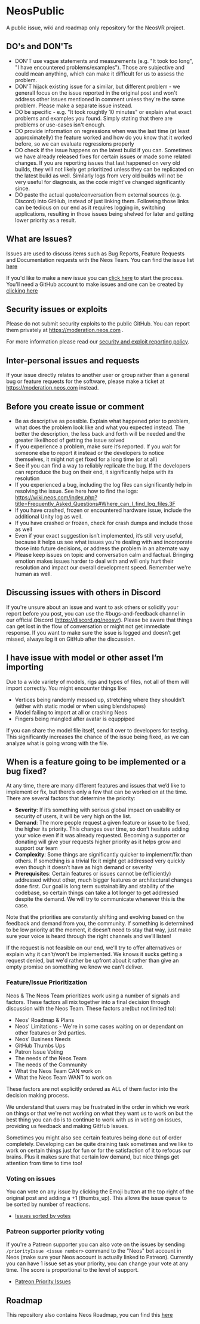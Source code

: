 # NeosPublic
A public issue, wiki and roadmap only repository for the NeosVR project.

## DO's and DON'Ts
- DON'T use vague statements and measurements (e.g. "It took too long", "I have encountered problems/examples"). Those are subjective and could mean anything, which can make it difficult for us to assess the problem.
- DON'T hijack existing issue for a similar, but different problem - we generall focus on the issue reported in the original post and won't address other issues mentioned in comment unless they're the same problem. Please make a separate issue instead.
- DO be specific - e.g. "It took roughtly 10 minutes" or explain what exact problems and examples you found. Simply stating that there are problems or use-cases isn't enough.
- DO provide information on regressions when was the last time (at least approximatelly) the feature worked and how do you know that it worked before, so we can evaluate regressions properly
- DO check if the issue happens on the latest build if you can. Sometimes we have already released fixes for certain issues or made some related changes. If you are reporting issues that last happened on very old builds, they will not likely get prioritized unless they can be replicated on the latest build as well. Similarly logs from very old builds will not be very useful for diagnosis, as the code might've changed significantly since.
- DO paste the actual quote/conversation from external sources (e.g. Discord) into GitHub, instead of just linking them. Following those links can be tedious on our end as it requires logging in, switching applications, resulting in those issues being shelved for later and getting lower priority as a result.

## What are Issues?
Issues are used to discuss items such as Bug Reports, Feature Requests and Documentation requests with the Neos Team. You can find the issue list [here](https://github.com/Neos-Metaverse/NeosPublic/issues)

If you'd like to make a new issue you can [click here](https://github.com/Neos-Metaverse/NeosPublic/issues/new/choose) to start the process. You'll need a GitHub account to make issues and one can be created by [clicking here](https://github.com/join)

## Security issues or exploits
Please do not submit security exploits to the public GitHub. You can report them privately at https://moderation.neos.com .

For more information please read our [security and exploit reporting policy](./.github/SECURITY.md).

## Inter-personal issues and requests
If your issue directly relates to another user or group rather than a general bug or feature requests for the software, please make a ticket at https://moderation.neos.com instead.

## Before you create issue or comment
- Be as descriptive as possible. Explain what happened prior to problem, what does the problem look like and what you expected instead. The better the description, the less back and forth will be needed and the greater likelihood of getting the issue solved
- If you experience a problem, make sure it’s reported. If you wait for someone else to report it instead or the developers to notice themselves, it might not get fixed for a long time (or at all)
- See if you can find a way to reliably replicate the bug. If the developers can reproduce the bug on their end, it significantly helps with its resolution
- If you experienced a bug, including the log files can significantly help in resolving the issue. See here how to find the logs: https://wiki.neos.com/index.php?title=Frequently_Asked_Questions#Where_can_I_find_log_files.3F
- If you have crashed, frozen or encountered hardware issue, include the additional Unity log as well.
- If you have crashed or frozen, check for crash dumps and include those as well
- Even if your exact suggestion isn’t implemented, it’s still very useful, because it helps us see what issues you’re dealing with and incorporate those into future decisions, or address the problem in an alternate way
- Please keep issues on topic and conversation calm and factual. Bringing emotion makes issues harder to deal with and will only hurt their resolution and impact our overall development speed. Remember we're human as well.

## Discussing issues with others in Discord
If you're unsure about an issue and want to ask others or solidify your report before you post, you can use the #bugs-and-feedback channel in our official Discord (https://discord.gg/neosvr). Please be aware that things can get lost in the flow of conversation or might not get immediate response. If you want to make sure the issue is logged and doesn’t get missed, always log it on GitHub after the discussion.

## I have issue with model or other asset I’m importing
Due to a wide variety of models, rigs and types of files, not all of them will import correctly. You might encounter things like:
- Vertices being randomly messed up, stretching where they shouldn’t (either with static model or when using blendshapes)
- Model failing to import at all or crashing Neos
- Fingers being mangled after avatar is equppiped

If you can share the model file itself, send it over to developers for testing. This significantly increases the chance of the issue being fixed, as we can analyze what is going wrong with the file.

## When is a feature going to be implemented or a bug fixed?
At any time, there are many different features and issues that we’d like to implement or fix, but there’s only a few that can be worked on at the time. There are several factors that determine the priority:
- **Severity**: If it’s something with serious global impact on usability or security of users, it will be very high on the list.
- **Demand**: The more people request a given feature or issue to be fixed, the higher its priority. This changes over time, so don’t hesitate adding your voice even if it was already requested. Becoming a supporter or donating will give your requests higher priority as it helps grow and support our team
- **Complexity**: Some things are significantly quicker to implement/fix than others. If something is a trivial fix it might get addressed very quickly even though it doesn’t have as high demand or severity
- **Prerequisites**: Certain features or issues cannot be (efficiently) addressed without other, much bigger features or architectural changes done first. Our goal is long term sustainability and stability of the codebase, so certain things can take a lot longer to get addressed despite the demand. We will try to communicate whenever this is the case.

Note that the priorities are constantly shifting and evolving based on the feedback and demand from you, the community. If something is determined to be low priority at the moment, it doesn’t need to stay that way, just make sure your voice is heard through the right channels and we’ll listen!

If the request is not feasible on our end, we'll try to offer alternatives or explain why it can't/won't be implemented. We knows it sucks getting a request denied, but we'd rather be upfront about it rather than give an empty promise on something we know we can't deliver.

### Feature/Issue Prioritization

Neos & The Neos Team prioritizes work using a number of signals and factors. These factors all mix together into a final decision through discussion with the Neos Team. These factors are(but not limited to):
- Neos' Roadmap & Plans
- Neos' Limitations - We're in some cases waiting on or dependant on other features or 3rd parties.
- Neos' Business Needs
- GitHub Thumbs Ups
- Patron Issue Voting
- The needs of the Neos Team
- The needs of the Community
- What the Neos Team CAN work on
- What the Neos Team WANT to work on

These factors are not explicitly ordered as ALL of them factor into the decision making process.  

We understand that users may be frustrated in the order in which we work on things or that we're not working on what they want us to work on but the best thing you can do is to continue to work with us in voting on issues, providing us feedback and making GitHub Issues.

Sometimes you might also see certain features being done out of order completely. Developing can be quite draining task sometimes and we like to work on certain things just for fun or for the satisfaction of it to refocus our brains. Plus it makes sure that certain low demand, but nice things get attention from time to time too!

### Voting on issues
You can vote on any issue by clicking the Emoji button at the top right of the original post and adding a +1 (thumbs_up). This allows the issue queue to be sorted by number of reactions.
- [Issues sorted by votes](https://github.com/Neos-Metaverse/NeosPublic/issues?q=is%3Aissue+is%3Aopen+sort%3Areactions-%2B1-desc)

### Patreon supporter priority voting
If you're a Patreon supporter you can also vote on the issues by sending `/priorityIssue <issue number>` command to the "Neos" bot account in Neos (make sure your Neos account is actually linked to Patreon). Currently you can have 1 issue set as your priority, you can change your vote at any time. The score is proportional to the level of support.
- [Patreon Priority Issues](https://api.neos.com/api/stats/priorityIssues)

## Roadmap

This repository also contains Neos Roadmap, you can find this [here](https://github.com/Neos-Metaverse/NeosPublic/projects/1)

